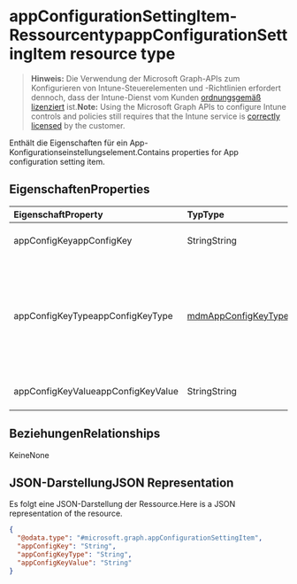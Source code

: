 # <a name="appconfigurationsettingitem-resource-type"></a><span data-ttu-id="05fd1-101">appConfigurationSettingItem-Ressourcentyp</span><span class="sxs-lookup"><span data-stu-id="05fd1-101">appConfigurationSettingItem resource type</span></span>

> <span data-ttu-id="05fd1-102">**Hinweis:** Die Verwendung der Microsoft Graph-APIs zum Konfigurieren von Intune-Steuerelementen und -Richtlinien erfordert dennoch, dass der Intune-Dienst vom Kunden [ordnungsgemäß lizenziert](https://go.microsoft.com/fwlink/?linkid=839381) ist.</span><span class="sxs-lookup"><span data-stu-id="05fd1-102">**Note:** Using the Microsoft Graph APIs to configure Intune controls and policies still requires that the Intune service is [correctly licensed](https://go.microsoft.com/fwlink/?linkid=839381) by the customer.</span></span>

<span data-ttu-id="05fd1-103">Enthält die Eigenschaften für ein App-Konfigurationseinstellungselement.</span><span class="sxs-lookup"><span data-stu-id="05fd1-103">Contains properties for App configuration setting item.</span></span>
## <a name="properties"></a><span data-ttu-id="05fd1-104">Eigenschaften</span><span class="sxs-lookup"><span data-stu-id="05fd1-104">Properties</span></span>
|<span data-ttu-id="05fd1-105">Eigenschaft</span><span class="sxs-lookup"><span data-stu-id="05fd1-105">Property</span></span>|<span data-ttu-id="05fd1-106">Typ</span><span class="sxs-lookup"><span data-stu-id="05fd1-106">Type</span></span>|<span data-ttu-id="05fd1-107">Beschreibung</span><span class="sxs-lookup"><span data-stu-id="05fd1-107">Description</span></span>|
|:---|:---|:---|
|<span data-ttu-id="05fd1-108">appConfigKey</span><span class="sxs-lookup"><span data-stu-id="05fd1-108">appConfigKey</span></span>|<span data-ttu-id="05fd1-109">String</span><span class="sxs-lookup"><span data-stu-id="05fd1-109">String</span></span>|<span data-ttu-id="05fd1-110">App-Konfigurationsschlüssel</span><span class="sxs-lookup"><span data-stu-id="05fd1-110">app configuration key.</span></span>|
|<span data-ttu-id="05fd1-111">appConfigKeyType</span><span class="sxs-lookup"><span data-stu-id="05fd1-111">appConfigKeyType</span></span>|[<span data-ttu-id="05fd1-112">mdmAppConfigKeyType</span><span class="sxs-lookup"><span data-stu-id="05fd1-112">mdmAppConfigKeyType</span></span>](../resources/intune_apps_mdmappconfigkeytype.md)|<span data-ttu-id="05fd1-113">Typs des App-Konfigurationsschlüssels.</span><span class="sxs-lookup"><span data-stu-id="05fd1-113">app configuration key type.</span></span> <span data-ttu-id="05fd1-114">Mögliche Werte: `stringType`, `integerType`, `realType`, `booleanType`, `tokenType`.</span><span class="sxs-lookup"><span data-stu-id="05fd1-114">Possible values are: `stringType`, `integerType`, `realType`, `booleanType`, `tokenType`.</span></span>|
|<span data-ttu-id="05fd1-115">appConfigKeyValue</span><span class="sxs-lookup"><span data-stu-id="05fd1-115">appConfigKeyValue</span></span>|<span data-ttu-id="05fd1-116">String</span><span class="sxs-lookup"><span data-stu-id="05fd1-116">String</span></span>|<span data-ttu-id="05fd1-117">Wert des App-Konfigurationsschlüssels</span><span class="sxs-lookup"><span data-stu-id="05fd1-117">app configuration key value.</span></span>|

## <a name="relationships"></a><span data-ttu-id="05fd1-118">Beziehungen</span><span class="sxs-lookup"><span data-stu-id="05fd1-118">Relationships</span></span>
<span data-ttu-id="05fd1-119">Keine</span><span class="sxs-lookup"><span data-stu-id="05fd1-119">None</span></span>
## <a name="json-representation"></a><span data-ttu-id="05fd1-120">JSON-Darstellung</span><span class="sxs-lookup"><span data-stu-id="05fd1-120">JSON Representation</span></span>
<span data-ttu-id="05fd1-121">Es folgt eine JSON-Darstellung der Ressource.</span><span class="sxs-lookup"><span data-stu-id="05fd1-121">Here is a JSON representation of the resource.</span></span>
<!-- {
  "blockType": "resource",
  "@odata.type": "microsoft.graph.appConfigurationSettingItem"
}
-->
``` json
{
  "@odata.type": "#microsoft.graph.appConfigurationSettingItem",
  "appConfigKey": "String",
  "appConfigKeyType": "String",
  "appConfigKeyValue": "String"
}
```



